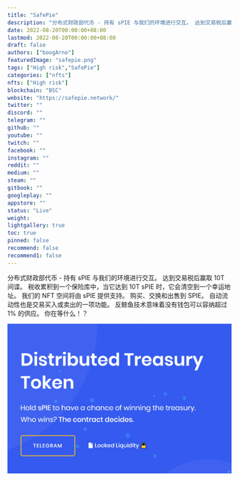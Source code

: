 ```yaml
---
title: "SafePie"
description: "分布式财政部代币 - 持有 sPIE 与我们的环境进行交互。 达到交易税后赢取 10T 间谍。 我们的 NFT 空间由 sPIE 推动."
date: 2022-08-20T00:00:00+08:00
lastmod: 2022-08-20T00:00:00+08:00
draft: false
authors: ["boogArno"]
featuredImage: "safepie.png"
tags: ["High risk","SafePie"]
categories: ["nfts"]
nfts: ["High risk"]
blockchain: "BSC"
website: "https://safepie.network/"
twitter: ""
discord: ""
telegram: ""
github: ""
youtube: ""
twitch: ""
facebook: ""
instagram: ""
reddit: ""
medium: ""
steam: ""
gitbook: ""
googleplay: ""
appstore: ""
status: "Live"
weight: 
lightgallery: true
toc: true
pinned: false
recommend: false
recommend1: false
---
```

分布式财政部代币 - 持有 sPIE 与我们的环境进行交互。 达到交易税后赢取 10T 间谍。 税收累积到一个保险库中，当它达到 10T sPIE 时，它会清空到一个幸运地址。
我们的 NFT 空间将由 sPIE 提供支持。 购买、交换和出售到 SPIE。
自动流动性也是交易买入或卖出的一项功能。
反鲸鱼技术意味着没有钱包可以容纳超过 1% 的供应。
你在等什么！？

![safepie-dapp-games-bsc-image2_d311175ea2eceebc43ebf2ab6ad3be66](safepie-dapp-games-bsc-image2_d311175ea2eceebc43ebf2ab6ad3be66.png)